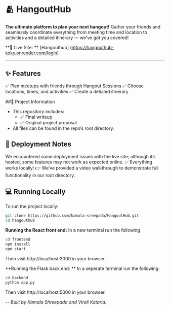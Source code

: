 # 🫂 HangoutHub

**The ultimate platform to plan your next hangout!**
Gather your friends and seamlessly coordinate everything from meeting time and location to activities and a detailed itinerary — we’ve got you covered!

**🔗 Live Site: ** [Hangouthub] (https://hangouthub-koky.onrender.com/login)

---

## ✨ Features
✅ Plan meetups with friends through Hangout Sessions
✅ Choose locations, times, and activities
✅ Create a detialed itinerary


##📝 Project Information
- This repository includes:
  - ✅ Final writeup
  - ✅ Original project proposal
- All files can be found in the repo’s root directory.


## 🚀 Deployment Notes

We encountered some deployment issues with the live site; although it’s hosted, some features may not work as expected online.
✅ Everything works locally!
👉 We’ve provided a video walkthrough to demonstrate full functionality in our root directory.


## 💻 Running Locally

To run the project locally:

```bash
git clone https://github.com/kamala-sreepada/HangoutHub.git
cd hangouthub
```
**Running the React front end:**
In a new terminal run the following
```bash
cd frontend
npm install
npm start
```
Then visit http://localhost:3000 in your browser.

**Running the Flask back end: **
In a seperate terminal run the following:
```bash
cd backend
python app.py
```
Then visit http://localhost:5000 in your browser.

--
*Built by Kamala Shreepada and Virali Kataria.*
